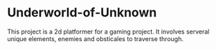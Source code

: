 # Underworld-of-Unknown
This project is a 2d platformer for a gaming project. It involves serveral unique elements, enemies and obsticales to traverse through.
